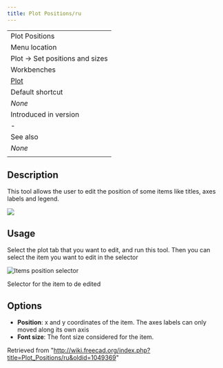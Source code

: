 ```yaml
---
title: Plot Positions/ru
---
```

|  |
| --- |
| Plot Positions |
| Menu location |
| Plot → Set positions and sizes |
| Workbenches |
| [Plot](/Plot_Workbench "Plot Workbench") |
| Default shortcut |
| *None* |
| Introduced in version |
| - |
| See also |
| *None* |
|  |

## Description

This tool allows the user to edit the position of some items like titles, axes labels and legend.

![](/images/Plot_MultiAxes_Example.png)

## Usage

Select the plot tab that you want to edit, and run this tool. Then you can select the item you want to edit in the selector

![Items position selector](/images/Plot_Position_Item_Selector.png)

Selector for the item to de edited

## Options

* **Position**: x and y coordinates of the item. The axes labels can only moved along its own axis
* **Font size**: The font size considered for the item.

Retrieved from "<http://wiki.freecad.org/index.php?title=Plot_Positions/ru&oldid=1049369>"